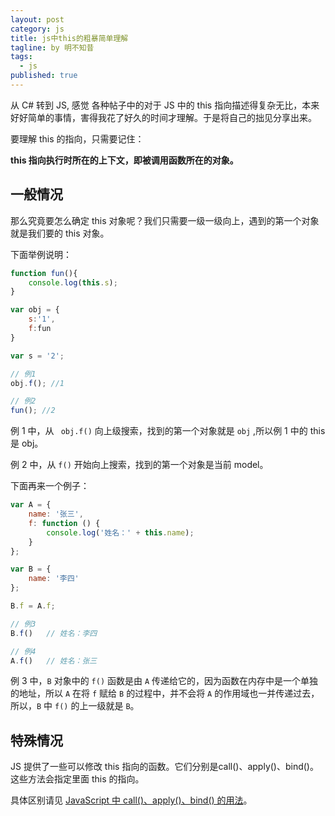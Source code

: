 ```yaml
---
layout: post
category: js
title: js中this的粗暴简单理解
tagline: by 明不知昔
tags: 
  - js
published: true
---
```


从 C# 转到  JS, 感觉 各种帖子中的对于 JS 中的 this 指向描述得复杂无比，本来好好简单的事情，害得我花了好久的时间才理解。于是将自己的拙见分享出来。

<!--more-->

要理解 this 的指向，只需要记住：

**this 指向执行时所在的上下文，即被调用函数所在的对象。**

## 一般情况

那么究竟要怎么确定 this 对象呢？我们只需要一级一级向上，遇到的第一个对象就是我们要的 this 对象。

下面举例说明：

``` js
function fun(){
    console.log(this.s);
}

var obj = {
    s:'1',
    f:fun
}

var s = '2';

// 例1
obj.f(); //1

// 例2
fun(); //2
```

例 1 中，从 ` obj.f()` 向上级搜索，找到的第一个对象就是 `obj` ,所以例 1 中的 this 是 obj。

例 2 中，从 `f()` 开始向上搜索，找到的第一个对象是当前 model。



下面再来一个例子：

``` javascript
var A = {
    name: '张三',
    f: function () {
        console.log('姓名：' + this.name);
    }
};

var B = {
    name: '李四'
};

B.f = A.f;

// 例3
B.f()   // 姓名：李四

// 例4
A.f()   // 姓名：张三
```

例 3 中，`B` 对象中的 `f()`  函数是由 `A` 传递给它的，因为函数在内存中是一个单独的地址，所以 `A` 在将 `f` 赋给 `B`  的过程中，并不会将 `A` 的作用域也一并传递过去，所以，`B` 中 `f()` 的上一级就是 `B`。



## 特殊情况

 JS 提供了一些可以修改 this 指向的函数。它们分别是call()、apply()、bind()。这些方法会指定里面 this 的指向。

具体区别请见 [JavaScript 中 call()、apply()、bind() 的用法](https://www.runoob.com/w3cnote/js-call-apply-bind.html)。

